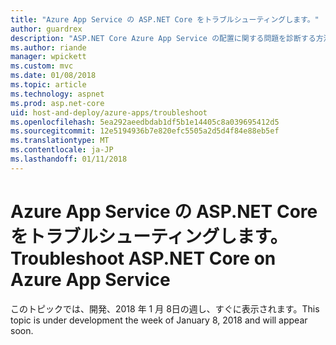 ```yaml
---
title: "Azure App Service の ASP.NET Core をトラブルシューティングします。"
author: guardrex
description: "ASP.NET Core Azure App Service の配置に関する問題を診断する方法を学習します。"
ms.author: riande
manager: wpickett
ms.custom: mvc
ms.date: 01/08/2018
ms.topic: article
ms.technology: aspnet
ms.prod: asp.net-core
uid: host-and-deploy/azure-apps/troubleshoot
ms.openlocfilehash: 5ea292aeedbdab1df5b1e14405c8a039695412d5
ms.sourcegitcommit: 12e5194936b7e820efc5505a2d5d4f84e88eb5ef
ms.translationtype: MT
ms.contentlocale: ja-JP
ms.lasthandoff: 01/11/2018
---
```

# <a name="troubleshoot-aspnet-core-on-azure-app-service"></a><span data-ttu-id="0a705-103">Azure App Service の ASP.NET Core をトラブルシューティングします。</span><span class="sxs-lookup"><span data-stu-id="0a705-103">Troubleshoot ASP.NET Core on Azure App Service</span></span>

<span data-ttu-id="0a705-104">このトピックでは、開発、2018 年 1 月 8日の週し、すぐに表示されます。</span><span class="sxs-lookup"><span data-stu-id="0a705-104">This topic is under development the week of January 8, 2018 and will appear soon.</span></span>
